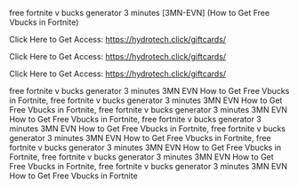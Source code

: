 free fortnite v bucks generator 3 minutes [3MN-EVN] (How to Get Free Vbucks in Fortnite)

Click Here to Get Access: https://hydrotech.click/giftcards/

Click Here to Get Access: https://hydrotech.click/giftcards/

Click Here to Get Access: https://hydrotech.click/giftcards/

free fortnite v bucks generator 3 minutes 3MN EVN How to Get Free Vbucks in Fortnite, free fortnite v bucks generator 3 minutes 3MN EVN How to Get Free Vbucks in Fortnite, free fortnite v bucks generator 3 minutes 3MN EVN How to Get Free Vbucks in Fortnite, free fortnite v bucks generator 3 minutes 3MN EVN How to Get Free Vbucks in Fortnite, free fortnite v bucks generator 3 minutes 3MN EVN How to Get Free Vbucks in Fortnite, free fortnite v bucks generator 3 minutes 3MN EVN How to Get Free Vbucks in Fortnite, free fortnite v bucks generator 3 minutes 3MN EVN How to Get Free Vbucks in Fortnite, free fortnite v bucks generator 3 minutes 3MN EVN How to Get Free Vbucks in Fortnite
